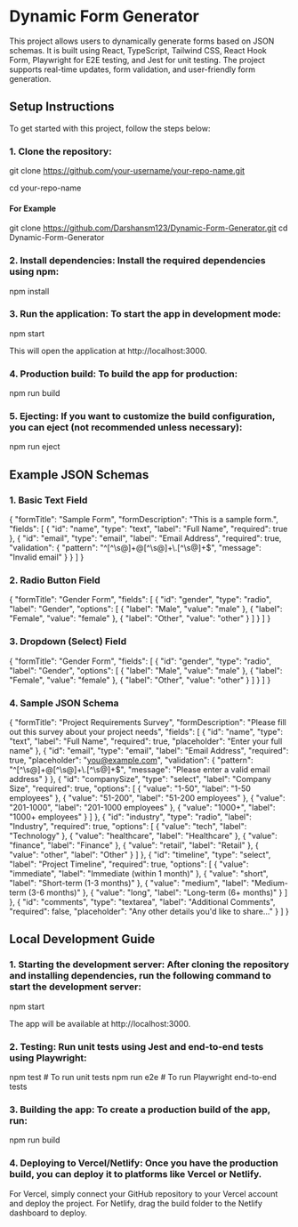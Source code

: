 # Dynamic Form Generator

This project allows users to dynamically generate forms based on JSON schemas. It is built using React, TypeScript, Tailwind CSS, React Hook Form, Playwright for E2E testing, and Jest for unit testing. The project supports real-time updates, form validation, and user-friendly form generation.

## Setup Instructions
To get started with this project, follow the steps below:

### 1. Clone the repository:

git clone https://github.com/your-username/your-repo-name.git

cd your-repo-name

#### For Example
git clone https://github.com/Darshansm123/Dynamic-Form-Generator.git
cd Dynamic-Form-Generator

### 2. Install dependencies: Install the required dependencies using npm:

npm install

### 3. Run the application: To start the app in development mode:

npm start

This will open the application at http://localhost:3000.

### 4. Production build: To build the app for production:

npm run build

### 5. Ejecting: If you want to customize the build configuration, you can eject (not recommended unless necessary):

npm run eject


## Example JSON Schemas

 ### 1. Basic Text Field

 {
  "formTitle": "Sample Form",
  "formDescription": "This is a sample form.",
  "fields": [
    {
      "id": "name",
      "type": "text",
      "label": "Full Name",
      "required": true
    },
    {
      "id": "email",
      "type": "email",
      "label": "Email Address",
      "required": true,
      "validation": {
        "pattern": "^[^\\s@]+@[^\\s@]+\\.[^\\s@]+$",
        "message": "Invalid email"
      }
    }
  ]
}

### 2. Radio Button Field

{
  "formTitle": "Gender Form",
  "fields": [
    {
      "id": "gender",
      "type": "radio",
      "label": "Gender",
      "options": [
        { "label": "Male", "value": "male" },
        { "label": "Female", "value": "female" },
        { "label": "Other", "value": "other" }
      ]
    }
  ]
}

### 3. Dropdown (Select) Field
{
  "formTitle": "Gender Form",
  "fields": [
    {
      "id": "gender",
      "type": "radio",
      "label": "Gender",
      "options": [
        { "label": "Male", "value": "male" },
        { "label": "Female", "value": "female" },
        { "label": "Other", "value": "other" }
      ]
    }
  ]
}

### 4. Sample JSON Schema
{
  "formTitle": "Project Requirements Survey",
  "formDescription": "Please fill out this survey about your project needs",
  "fields": [
    {
      "id": "name",
      "type": "text",
      "label": "Full Name",
      "required": true,
      "placeholder": "Enter your full name"
    },
    {
      "id": "email",
      "type": "email",
      "label": "Email Address",
      "required": true,
      "placeholder": "you@example.com",
      "validation": {
        "pattern": "^[^\\s@]+@[^\\s@]+\\.[^\\s@]+$",
        "message": "Please enter a valid email address"
      }
    },
    {
      "id": "companySize",
      "type": "select",
      "label": "Company Size",
      "required": true,
      "options": [
        { "value": "1-50", "label": "1-50 employees" },
        { "value": "51-200", "label": "51-200 employees" },
        { "value": "201-1000", "label": "201-1000 employees" },
        { "value": "1000+", "label": "1000+ employees" }
      ]
    },
    {
      "id": "industry",
      "type": "radio",
      "label": "Industry",
      "required": true,
      "options": [
        { "value": "tech", "label": "Technology" },
        { "value": "healthcare", "label": "Healthcare" },
        { "value": "finance", "label": "Finance" },
        { "value": "retail", "label": "Retail" },
        { "value": "other", "label": "Other" }
      ]
    },
    {
      "id": "timeline",
      "type": "select",
      "label": "Project Timeline",
      "required": true,
      "options": [
        { "value": "immediate", "label": "Immediate (within 1 month)" },
        { "value": "short", "label": "Short-term (1-3 months)" },
        { "value": "medium", "label": "Medium-term (3-6 months)" },
        { "value": "long", "label": "Long-term (6+ months)" }
      ]
    },
    {
      "id": "comments",
      "type": "textarea",
      "label": "Additional Comments",
      "required": false,
      "placeholder": "Any other details you'd like to share..."
    }
  ]
}


## Local Development Guide

### 1. Starting the development server: After cloning the repository and installing dependencies, run the following command to start the development server:

npm start

The app will be available at http://localhost:3000.

### 2. Testing: Run unit tests using Jest and end-to-end tests using Playwright:

npm test        # To run unit tests
npm run e2e     # To run Playwright end-to-end tests

### 3. Building the app: To create a production build of the app, run:

npm run build

### 4. Deploying to Vercel/Netlify: Once you have the production build, you can deploy it to platforms like Vercel or Netlify.

For Vercel, simply connect your GitHub repository to your Vercel account and deploy the project.
For Netlify, drag the build folder to the Netlify dashboard to deploy.
